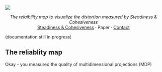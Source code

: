 ![](https://user-images.githubusercontent.com/38465539/123600430-9fbea280-d831-11eb-9c29-446bb6f96cfe.png)

<p align="center">
  <i>The relaibility map to visualize the distortion measured by Steadiness & Cohesiveness</i>
  <br />
    <a href="https://github.com/hj-n/steadiness-cohesiveness">Steadiness & Cohesiveness</a>
    ·
<!--     <a href=""> -->
      Paper
<!--   </a> -->
    ·
    <a href="mailto:hj@hcil.snu.ac.kr">Contact</a>
  </p>
</p>

(documentation still in progress)

## The reliablity map

Okay - you measured the quality of multidimensional projections (MDP) 


